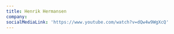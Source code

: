 ```yaml
---
title: Henrik Hermansen
company: 
socialMediaLink: 'https://www.youtube.com/watch?v=dQw4w9WgXcQ'
---
```


